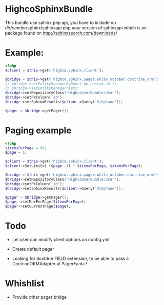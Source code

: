 HighcoSphinxBundle
==================

This bundle use sphinx php api, you have to include on *dir*/vendor/sphinx/sphinxapi.php your version of sphinxapi which is on package found on http://sphinxsearch.com/downloads/

# Example:

````php
<?php
$client = $this->get('highco.sphinx.client');

$bridge = $this->get('highco.sphinx.pager.white_october.doctrine_orm');
// $bridge->setEntityManagerByName('my_custom_em');
// $bridge->setEntityManager($em);
$bridge->setRepositoryClass('HighcoUserBundle:User');
$bridge->setPkColumn('id');
$bridge->setSphinxResults($client->Query('Stéphane'));

$pager = $bridge->getPager();
`````


# Paging example

````php
<?php
$itemsPerPage = 50;
$page = 1;

$client = $this->get('highco.sphinx.client');
$client->SetLimits( ($page -1) * $itemsPerPage, $itemsPerPage);

$bridge = $this->get('highco.sphinx.pager.white_october.doctrine_orm');
$bridge->setRepositoryClass('HighcoUserBundle:User');
$bridge->setPkColumn('id');
$bridge->setSphinxResults($client->Query('Stéphane'));

$pager = $bridge->getPager();
$pager->setMaxPerPage($itemsPerPage);
$pager->setCurrentPage($page);
````

# Todo

- Let user can modify client options on config.yml
- Create default pager

- Looking for doctrine FIELD extension, to be able to pass a DoctrineORMAdapter at PagerFanta !

# Whishlist

- Provide other pager bridge
